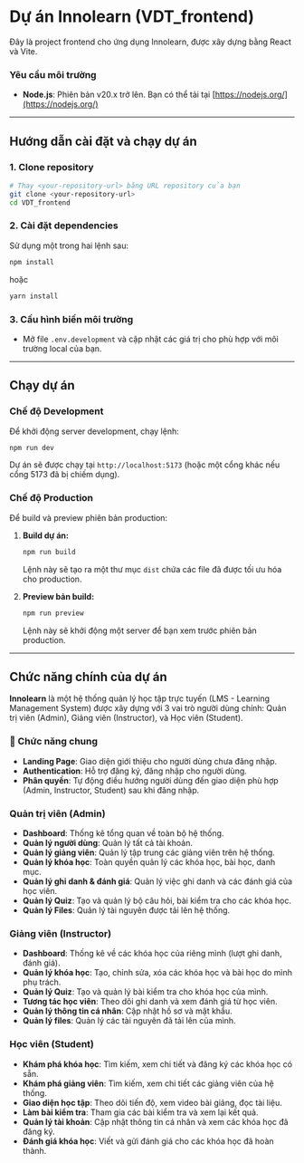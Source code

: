 # Dự án Innolearn (VDT_frontend)

Đây là project frontend cho ứng dụng Innolearn, được xây dựng bằng React và Vite.

### Yêu cầu môi trường
- **Node.js**: Phiên bản v20.x trở lên. Bạn có thể tải tại [https://nodejs.org/](https://nodejs.org/)

---

## Hướng dẫn cài đặt và chạy dự án

### 1. Clone repository
```bash
# Thay <your-repository-url> bằng URL repository của bạn
git clone <your-repository-url>
cd VDT_frontend
```

### 2. Cài đặt dependencies
Sử dụng một trong hai lệnh sau:
```bash
npm install
```
hoặc
```bash
yarn install
```

### 3. Cấu hình biến môi trường
-   Mở file `.env.development` và cập nhật các giá trị cho phù hợp với môi trường local của bạn.

---
## Chạy dự án

### Chế độ Development
Để khởi động server development, chạy lệnh:
```bash
npm run dev
```
Dự án sẽ được chạy tại `http://localhost:5173` (hoặc một cổng khác nếu cổng 5173 đã bị chiếm dụng).

### Chế độ Production
Để build và preview phiên bản production:

1.  **Build dự án:**
    ```bash
    npm run build
    ```
    Lệnh này sẽ tạo ra một thư mục `dist` chứa các file đã được tối ưu hóa cho production.

2.  **Preview bản build:**
    ```bash
    npm run preview
    ```
    Lệnh này sẽ khởi động một server để bạn xem trước phiên bản production.

---

## Chức năng chính của dự án

**Innolearn** là một hệ thống quản lý học tập trực tuyến (LMS - Learning Management System) được xây dựng với 3 vai trò người dùng chính: Quản trị viên (Admin), Giảng viên (Instructor), và Học viên (Student).

### 🔑 Chức năng chung
- **Landing Page**: Giao diện giới thiệu cho người dùng chưa đăng nhập.
- **Authentication**: Hỗ trợ đăng ký, đăng nhập cho người dùng.
- **Phân quyền**: Tự động điều hướng người dùng đến giao diện phù hợp (Admin, Instructor, Student) sau khi đăng nhập.

### Quản trị viên (Admin)
- **Dashboard**: Thống kê tổng quan về toàn bộ hệ thống.
- **Quản lý người dùng**: Quản lý tất cả tài khoản.
- **Quản lý giảng viên**: Quản lý tập trung các giảng viên trên hệ thống.
- **Quản lý khóa học**: Toàn quyền quản lý các khóa học, bài học, danh mục.
- **Quản lý ghi danh & đánh giá**: Quản lý việc ghi danh và các đánh giá của học viên.
- **Quản lý Quiz**: Tạo và quản lý bộ câu hỏi, bài kiểm tra cho các khóa học.
- **Quản lý Files**: Quản lý tài nguyên được tải lên hệ thống.

### Giảng viên (Instructor)
- **Dashboard**: Thống kê về các khóa học của riêng mình (lượt ghi danh, đánh giá).
- **Quản lý khóa học**: Tạo, chỉnh sửa, xóa các khóa học và bài học do mình phụ trách.
- **Quản lý Quiz**: Tạo và quản lý bài kiểm tra cho khóa học của mình.
- **Tương tác học viên**: Theo dõi ghi danh và xem đánh giá từ học viên.
- **Quản lý thông tin cá nhân**: Cập nhật hồ sơ và mật khẩu.
- **Quản lý files**: Quản lý các tài nguyên đã tải lên của mình. 

###  Học viên (Student)
- **Khám phá khóa học**: Tìm kiếm, xem chi tiết và đăng ký các khóa học có sẵn.
- **Khám phá giảng viên**: Tìm kiếm, xem chi tiết các giảng viên của hệ thống.
- **Giao diện học tập**: Theo dõi tiến độ, xem video bài giảng, đọc tài liệu.
- **Làm bài kiểm tra**: Tham gia các bài kiểm tra và xem lại kết quả.
- **Quản lý tài khoản**: Cập nhật thông tin cá nhân và xem các khóa học đã đăng ký.
- **Đánh giá khóa học**: Viết và gửi đánh giá cho các khóa học đã hoàn thành.
